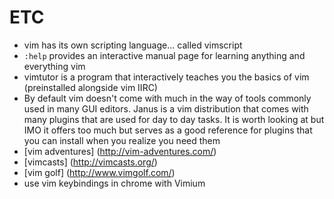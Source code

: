 # ETC

- vim has its own scripting language... called vimscript
- `:help` provides an interactive manual page for learning anything and everything vim
- vimtutor is a program that interactively teaches you the basics of vim (preinstalled alongside vim
  IIRC)
- By default vim doesn't come with much in the way of tools commonly used in many GUI editors. Janus
  is a vim distribution that comes with many plugins that are used for day to day tasks. It is worth
  looking at but IMO it offers too much but serves as a good reference for plugins that you can
  install when you realize you need them
- [vim adventures] (http://vim-adventures.com/)
- [vimcasts] (http://vimcasts.org/)
- [vim golf] (http://www.vimgolf.com/)
- use vim keybindings in chrome with Vimium
